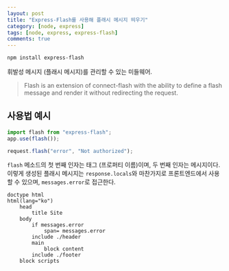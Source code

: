 ```yaml
---
layout: post
title: "Express-Flash를 사용해 플래시 메시지 띄우기"
category: [node, express]
tags: [node, express, express-flash]
comments: true
---
```


```bash
npm install express-flash
```

휘발성 메시지 (플래시 메시지)를 관리할 수 있는 미들웨어.

> Flash is an extension of connect-flash with the ability to define a flash message and render it without redirecting the request.

## 사용법 예시

```javascript
import flash from "express-flash";
app.use(flash());
```

```javascript
request.flash("error", "Not authorized");
```

`flash` 메소드의 첫 번째 인자는 태그 (프로퍼티 이름)이며, 두 번째 인자는 메시지이다. 이렇게 생성된 플래시 메시지는 `response.locals`와 마찬가지로 프론트엔드에서 사용할 수 있으며, `messages.error`로 접근한다.

```pug
doctype html
html(lang="ko")
    head
        title Site
    body
        if messages.error
            span= messages.error
        include ./header
        main
            block content
        include ./footer
    block scripts
```
